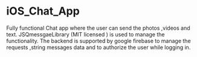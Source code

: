 # iOS_Chat_App
Fully functional Chat app where the user can send the photos ,videos and text. JSQmessgaeLibrary (MIT licensed ) is used to manage the functionality. The backend is supported by google firebase to manage the requests ,string messages data and to authorize the user while logging in.
